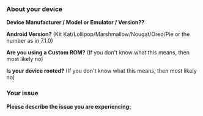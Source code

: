 ### About your device

**Device Manufacturer / Model or Emulator / Version??**

**Android Version?** (Kit Kat/Lollipop/Marshmallow/Nougat/Oreo/Pie or the number as in 7.1.0)

**Are you using a Custom ROM?** (If you don't know what this means, then most likely no)

**Is your device rooted?** (If you don't know what this means, then most likely no)

### Your issue

**Please describe the issue you are experiencing:**
